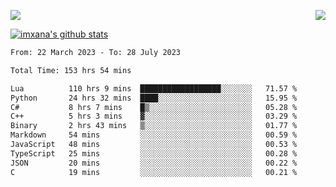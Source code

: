 <p>
  <a href="https://count.getloli.com/"><img src="https://count.getloli.com/get/@xana.readme?theme=moebooru-h"></a>
  <img src="https://weather-icon.journeyad.repl.co/@hangzhou?v=1" align="right">
</p>


<a href="https://github.com/imxana"><img align="center" src="https://github-readme-stats.vercel.app/api?username=imxana&show_icons=true&include_all_commits=true&hide_border=tru&custom_title=imxana%27s%20Github%20Stats" alt="imxana's github stats" /></a> 

<!--START_SECTION:waka-->

```txt
From: 22 March 2023 - To: 28 July 2023

Total Time: 153 hrs 54 mins

Lua          110 hrs 9 mins  ██████████████████░░░░░░░   71.57 %
Python       24 hrs 32 mins  ████░░░░░░░░░░░░░░░░░░░░░   15.95 %
C#           8 hrs 7 mins    █▒░░░░░░░░░░░░░░░░░░░░░░░   05.28 %
C++          5 hrs 3 mins    ▓░░░░░░░░░░░░░░░░░░░░░░░░   03.29 %
Binary       2 hrs 43 mins   ▒░░░░░░░░░░░░░░░░░░░░░░░░   01.77 %
Markdown     54 mins         ░░░░░░░░░░░░░░░░░░░░░░░░░   00.59 %
JavaScript   48 mins         ░░░░░░░░░░░░░░░░░░░░░░░░░   00.53 %
TypeScript   25 mins         ░░░░░░░░░░░░░░░░░░░░░░░░░   00.28 %
JSON         20 mins         ░░░░░░░░░░░░░░░░░░░░░░░░░   00.22 %
C            19 mins         ░░░░░░░░░░░░░░░░░░░░░░░░░   00.21 %
```

<!--END_SECTION:waka-->
